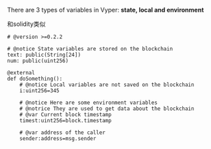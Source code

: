 There are 3 types of variables in Vyper: **state, local and environment**

和solidity类似

```
# @version >=0.2.2

# @notice State variables are stored on the blockchain
text: public(String[24])
num: public(uint256)

@external
def doSomething():
    # @notice Local variables are not saved on the blockchain
    i:uint256=345
    
    # @notice Here are some environment variables 
    # @notrice They are used to get data about the blockchain
    # @var Current block timestamp
    timest:uint256=block.timestamp
    
    # @var address of the caller
    sender:address=msg.sender
```

